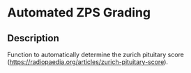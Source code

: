 # Automated ZPS Grading

## Description
Function to automatically determine the zurich pituitary score (https://radiopaedia.org/articles/zurich-pituitary-score).

